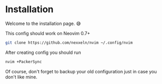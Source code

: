 # Installation

Welcome to the installation page. 😅 

This config should work on Neovim 0.7+

```sh
git clone https://github.com/nexxeln/nvim ~/.config/nvim
```
After creating config you should run

```sh
nvim +PackerSync
```

Of course, don't forget to backup your old configuration just in case you don't like mine.